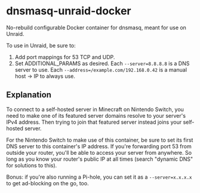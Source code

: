 dnsmasq-unraid-docker
=====================

No-rebuild configurable Docker container for dnsmasq, meant for use on Unraid.

To use in Unraid, be sure to:
1. Add port mappings for 53 TCP and UDP.
2. Set ADDITIONAL_PARAMS as desired.
   Each `--server=8.8.8.8` is a DNS server to use.
   Each `--address=/example.com/192.168.0.42` is a manual host -> IP to always use.


Explanation
-----------

To connect to a self-hosted server in Minecraft on Nintendo Switch, you need to
make one of its featured server domains resolve to your server's IPv4 address.
Then trying to join that featured server instead joins your self-hosted server.

For the Nintendo Switch to make use of this container, be sure to set its first
DNS server to this container's IP address.  If you're forwarding port 53 from
outside your router, you'll be able to access your server from anywhere.  So
long as you know your router's public IP at all times (search "dynamic DNS" for
solutions to this).

Bonus: if you're also running a Pi-hole, you can set it as a `--server=x.x.x.x`
to get ad-blocking on the go, too.

